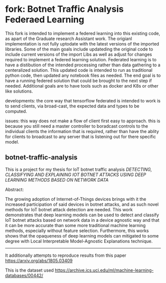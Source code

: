 # fork: Botnet Traffic Analysis Federaed Learning
This fork is intended to implement a federed learning into this existing code, as apart of the Graduate research Assistant work. 
The origianl implementation is not fully uptodate with the latest versions of the imported libraries.
Some of the main goals include updateding the original code to include current versions of the import Libs as well as adjust for changes required to implement a federed learning solution. 
Federated learning is to have a distibution of the intended processing rather than data gathering to a centeralized solution. 
This updated code is intended to run as traditional python code, then updated any notebook files as needed.
The end goal is to have a running federed solution that could be brought to the next step if needed.
Additional goals are to have tools such as docker and K8s or other like solutions. 

developments: 
the core way that tensorflow federated is intended to work is to send clients, via broad-cast, the expected data and types to be computed.

issues:
this way does not make a flow of client first easy to approach. this is because you still need a master controller to boradcast controls to 
the individual clients the information that is required, rather than have the ablity for clients to broadcast to any server that is listening out for
there specific model. 

## botnet-traffic-analysis

This is a project for my thesis for IoT botnet traffic analysis *DETECTING, CLASSIFYING AND EXPLAINING IOT BOTNET ATTACKS USING DEEP LEARNING METHODS BASED ON NETWORK DATA*

Abstract:

The growing adoption of Internet-of-Things devices brings with it the increased participation of said devices in botnet attacks, and as such novel methods for IoT botnet attack detection are needed. This work demonstrates that deep learning models can be used to detect and classify IoT botnet attacks based on network data in a device agnostic way and that it can be more accurate than some more traditional machine learning methods, especially without feature selection. Furthermore, this works shows that the opaqueness of deep learning models can mitigated to some degree with Local Interpretable Model-Agnostic Explanations technique.

----------------------

It additionally attempts to reproduce results from this paper https://arxiv.org/abs/1805.03409

This is the dataset used https://archive.ics.uci.edu/ml/machine-learning-databases/00442/
